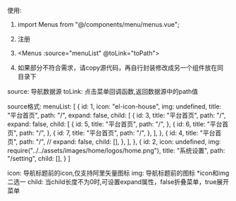 使用: 
1. import Menus from "@/components/menu/menus.vue";
2. 注册
3. <Menus :source="menuList" @toLink="toPath"></Menus>

4. 如果部分不符合需求，请copy源代码，再自行封装修改成另一个组件放在同目录下

source: 导航数据源
toLink: 点击菜单回调函数,返回数据源中的path值

source格式:
menuList: [
    {
        id: 1,
        icon: "el-icon-house",
        img: undefined,
        title: "平台首页",
        path: "/",
        expand: false,
        child: [
        {
            id: 3,
            title: "平台首页",
            path: "/",
            expand: false,
            child: [
            {
                id: 5,
                title: "平台首页",
                path: "/",
            },
            {
                id: 6,
                title: "平台首页",
                path: "/",
            },
            {
                id: 7,
                title: "平台首页",
                path: "/",
            },
            ],
        },
        {
            id: 4,
            title: "平台首页",
            path: "/",
            // expand: false,
            child: [],
        },
        ],
    },
    {
        id: 2,
        icon: undefined,
        img: require("../../assets/images/home/logos/home.png"),
        title: "系统设置",
        path: "/setting",
        child: [],
    }
]

icon: 导航标题前的icon,仅支持阿里矢量图标
img: 导航标题前的图标
*icon和img二选一
child: 当child长度不为0时,可设置expand属性，false折叠菜单，true展开菜单
